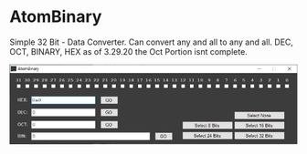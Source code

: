 # AtomBinary
Simple 32 Bit - Data Converter. Can convert any and all to any and all. DEC, OCT, BINARY, HEX
as of 3.29.20 the Oct Portion isnt complete.

![AtomBinary](Atombinary.jpg)

